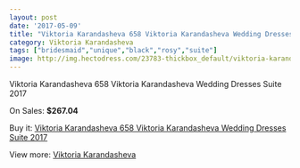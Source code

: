 ```yaml
---
layout: post
date: '2017-05-09'
title: "Viktoria Karandasheva 658 Viktoria Karandasheva Wedding Dresses Suite 2017"
category: Viktoria Karandasheva
tags: ["bridesmaid","unique","black","rosy","suite"]
image: http://img.hectodress.com/23783-thickbox_default/viktoria-karandasheva-658-viktoria-karandasheva-wedding-dresses-suite-2013.jpg
---
```

Viktoria Karandasheva 658 Viktoria Karandasheva Wedding Dresses Suite 2017

On Sales: **$267.04**
<a href="https://www.hectodress.com/viktoria-karandasheva/11000-viktoria-karandasheva-658-viktoria-karandasheva-wedding-dresses-suite-2013.html"><amp-img layout="responsive" width="600" height="600" src="//img.hectodress.com/23783-thickbox_default/viktoria-karandasheva-658-viktoria-karandasheva-wedding-dresses-suite-2013.jpg" alt="Viktoria Karandasheva 658 Viktoria Karandasheva Wedding Dresses Suite 2017 0" /></a>
<a href="https://www.hectodress.com/viktoria-karandasheva/11000-viktoria-karandasheva-658-viktoria-karandasheva-wedding-dresses-suite-2013.html"><amp-img layout="responsive" width="600" height="600" src="//img.hectodress.com/23785-thickbox_default/viktoria-karandasheva-658-viktoria-karandasheva-wedding-dresses-suite-2013.jpg" alt="Viktoria Karandasheva 658 Viktoria Karandasheva Wedding Dresses Suite 2017 1" /></a>
<a href="https://www.hectodress.com/viktoria-karandasheva/11000-viktoria-karandasheva-658-viktoria-karandasheva-wedding-dresses-suite-2013.html"><amp-img layout="responsive" width="600" height="600" src="//img.hectodress.com/23784-thickbox_default/viktoria-karandasheva-658-viktoria-karandasheva-wedding-dresses-suite-2013.jpg" alt="Viktoria Karandasheva 658 Viktoria Karandasheva Wedding Dresses Suite 2017 2" /></a>

Buy it: [Viktoria Karandasheva 658 Viktoria Karandasheva Wedding Dresses Suite 2017](https://www.hectodress.com/viktoria-karandasheva/11000-viktoria-karandasheva-658-viktoria-karandasheva-wedding-dresses-suite-2013.html "Viktoria Karandasheva 658 Viktoria Karandasheva Wedding Dresses Suite 2017")

View more: [Viktoria Karandasheva](https://www.hectodress.com/174-viktoria-karandasheva "Viktoria Karandasheva")